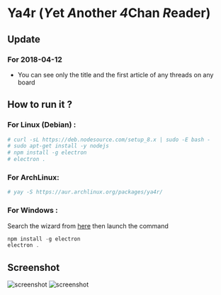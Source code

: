 # Ya4r (*Y*et *A*nother *4*Chan *R*eader)

## Update

### For 2018-04-12

* You can see only the title and the first article of any threads on any board


## How to run it ?

### For Linux (Debian) :

``` bash
# curl -sL https://deb.nodesource.com/setup_8.x | sudo -E bash -
# sudo apt-get install -y nodejs
# npm install -g electron 
# electron .
```

### For ArchLinux:

```bash
# yay -S https://aur.archlinux.org/packages/ya4r/
```
### For Windows :

Search the wizard from [here](https://nodejs.org/en/) then launch the command

``` powershell
npm install -g electron
electron .
```

## Screenshot

![screenshot](https://i.imgur.com/wGskeMr.png)
![screenshot](https://i.imgur.com/nIalI2T.png)

